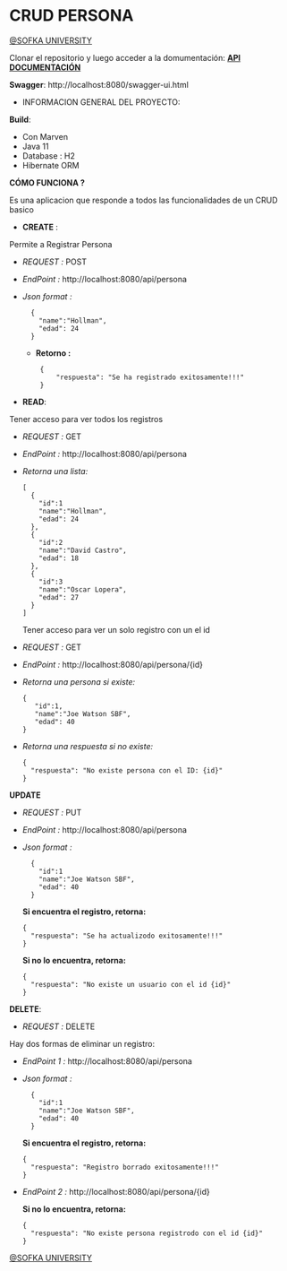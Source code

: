 # CRUD PERSONA
[@SOFKA UNIVERSITY](https://www.sofka.com.co/es/sofka-university/)

Clonar el repositorio y luego acceder a la domumentación:
**[API DOCUMENTACIÓN](http://localhost:8080/v2/api-docs)** 

**Swagger**: http://localhost:8080/swagger-ui.html


- INFORMACION GENERAL DEL PROYECTO: 

**Build**:  
        
  - Con Marven
  - Java 11
  - Database : H2
  - Hibernate ORM


**CÓMO FUNCIONA ?**

Es una aplicacion que responde a todos las funcionalidades de un CRUD basico

    
- **CREATE** :

Permite a Registrar Persona

  - *REQUEST :* POST
  - *EndPoint :* http://localhost:8080/api/persona
  - *Json format :*

          {
            "name":"Hollman", 
            "edad": 24
          }
    
    - **Retorno :**

           {
               "respuesta": "Se ha registrado exitosamente!!!"
           }

- **READ**:

 Tener acceso para ver todos los registros

- *REQUEST :* GET
- *EndPoint :* http://localhost:8080/api/persona
- *Retorna una lista:*

      [
        {
          "id":1
          "name":"Hollman", 
          "edad": 24
        },
        {
          "id":2
          "name":"David Castro", 
          "edad": 18
        },
        {
          "id":3
          "name":"Oscar Lopera", 
          "edad": 27
        }
      ]


  Tener acceso para ver un solo registro con un el id

- *REQUEST :* GET
- *EndPoint :* http://localhost:8080/api/persona/{id}
- *Retorna una persona si existe:*

      {
         "id":1,
         "name":"Joe Watson SBF",
         "edad": 40
      }

- *Retorna una respuesta si no existe:*
    
      {
        "respuesta": "No existe persona con el ID: {id}"
      }


**UPDATE**


- *REQUEST :* PUT
- *EndPoint :* http://localhost:8080/api/persona
- *Json format :*

        {
          "id":1
          "name":"Joe Watson SBF", 
          "edad": 40
        }
  **Si encuentra el registro, retorna:**      
  
      {
        "respuesta": "Se ha actualizodo exitosamente!!!"
      }
  **Si no lo encuentra, retorna:**

      {
        "respuesta": "No existe un usuario con el id {id}"
      }

**DELETE**:


- *REQUEST :* DELETE

Hay dos formas de eliminar un registro:
- *EndPoint 1 :* http://localhost:8080/api/persona
- *Json format :*

        {
          "id":1
          "name":"Joe Watson SBF", 
          "edad": 40
        }

  **Si encuentra el registro, retorna:**

      {
        "respuesta": "Registro borrado exitosamente!!!"
      }

- *EndPoint 2 :* http://localhost:8080/api/persona/{id}

  **Si no lo encuentra, retorna:**

      {
        "respuesta": "No existe persona registrodo con el id {id}"
      }





[@SOFKA UNIVERSITY](https://www.sofka.com.co/es/sofka-university/)
